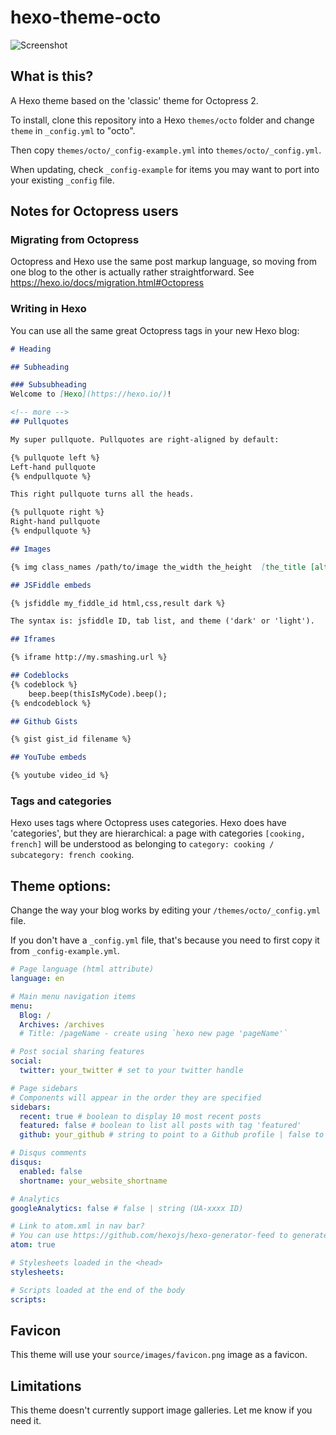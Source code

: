 # hexo-theme-octo

![Screenshot](/screenshot.png)

## What is this?

A Hexo theme based on the 'classic' theme for Octopress 2.

To install, clone this repository into a Hexo `themes/octo` folder and change `theme` in `_config.yml` to "octo".

Then copy `themes/octo/_config-example.yml` into `themes/octo/_config.yml`.

When updating, check `_config-example` for items you may want to port into your existing `_config` file.

## Notes for Octopress users

### Migrating from Octopress

Octopress and Hexo use the same post markup language, so moving from one blog to the other is actually rather straightforward. See https://hexo.io/docs/migration.html#Octopress

### Writing in Hexo

You can use all the same great Octopress tags in your new Hexo blog:

```markdown
# Heading

## Subheading

### Subsubheading
Welcome to [Hexo](https://hexo.io/)!

<!-- more -->
## Pullquotes

My super pullquote. Pullquotes are right-aligned by default:

{% pullquote left %}
Left-hand pullquote
{% endpullquote %}

This right pullquote turns all the heads.

{% pullquote right %}
Right-hand pullquote
{% endpullquote %}

## Images

{% img class_names /path/to/image the_width the_height  [the_title [alt text]] %}

## JSFiddle embeds

{% jsfiddle my_fiddle_id html,css,result dark %}

The syntax is: jsfiddle ID, tab list, and theme ('dark' or 'light').

## Iframes

{% iframe http://my.smashing.url %}

## Codeblocks
{% codeblock %}
    beep.beep(thisIsMyCode).beep();
{% endcodeblock %}

## Github Gists

{% gist gist_id filename %}

## YouTube embeds

{% youtube video_id %}
```

### Tags and categories

Hexo uses tags where Octopress uses categories. Hexo does have 'categories', but they are hierarchical: a page with categories `[cooking, french]` will be understood as belonging to `category: cooking / subcategory: french cooking`.

## Theme options:

Change the way your blog works by editing your `/themes/octo/_config.yml` file.

If you don't have a `_config.yml` file, that's because you need to first copy it from `_config-example.yml`.

```yaml
# Page language (html attribute)
language: en

# Main menu navigation items
menu:
  Blog: /
  Archives: /archives
  # Title: /pageName - create using `hexo new page 'pageName'`

# Post social sharing features
social:
  twitter: your_twitter # set to your twitter handle

# Page sidebars
# Components will appear in the order they are specified
sidebars:
  recent: true # boolean to display 10 most recent posts
  featured: false # boolean to list all posts with tag 'featured'
  github: your_github # string to point to a Github profile | false to disable

# Disqus comments
disqus:
  enabled: false
  shortname: your_website_shortname

# Analytics
googleAnalytics: false # false | string (UA-xxxx ID)

# Link to atom.xml in nav bar?
# You can use https://github.com/hexojs/hexo-generator-feed to generate these
atom: true

# Stylesheets loaded in the <head>
stylesheets:

# Scripts loaded at the end of the body
scripts:
```

## Favicon
This theme will use your `source/images/favicon.png` image as a favicon.

## Limitations
This theme doesn't currently support image galleries. Let me know if you need it.

